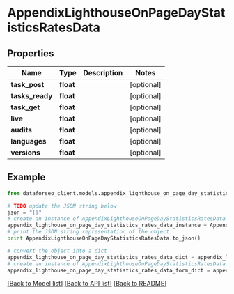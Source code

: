 # AppendixLighthouseOnPageDayStatisticsRatesData


## Properties

Name | Type | Description | Notes
------------ | ------------- | ------------- | -------------
**task_post** | **float** |  | [optional] 
**tasks_ready** | **float** |  | [optional] 
**task_get** | **float** |  | [optional] 
**live** | **float** |  | [optional] 
**audits** | **float** |  | [optional] 
**languages** | **float** |  | [optional] 
**versions** | **float** |  | [optional] 

## Example

```python
from dataforseo_client.models.appendix_lighthouse_on_page_day_statistics_rates_data import AppendixLighthouseOnPageDayStatisticsRatesData

# TODO update the JSON string below
json = "{}"
# create an instance of AppendixLighthouseOnPageDayStatisticsRatesData from a JSON string
appendix_lighthouse_on_page_day_statistics_rates_data_instance = AppendixLighthouseOnPageDayStatisticsRatesData.from_json(json)
# print the JSON string representation of the object
print AppendixLighthouseOnPageDayStatisticsRatesData.to_json()

# convert the object into a dict
appendix_lighthouse_on_page_day_statistics_rates_data_dict = appendix_lighthouse_on_page_day_statistics_rates_data_instance.to_dict()
# create an instance of AppendixLighthouseOnPageDayStatisticsRatesData from a dict
appendix_lighthouse_on_page_day_statistics_rates_data_form_dict = appendix_lighthouse_on_page_day_statistics_rates_data.from_dict(appendix_lighthouse_on_page_day_statistics_rates_data_dict)
```
[[Back to Model list]](../README.md#documentation-for-models) [[Back to API list]](../README.md#documentation-for-api-endpoints) [[Back to README]](../README.md)


